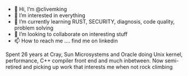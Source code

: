 - 👋 Hi, I’m @clivemking
- 👀 I’m interested in everything
- 🌱 I’m currently learning RUST, SECURITY, diagnosis, code quality, problem solving
- 💞️ I’m looking to collaborate on interesting stuff
- 📫 How to reach me .... find me on linkedin

<!---
clivemking/clivemking is a ✨ special ✨ repository because its `README.md` (this file) appears on your GitHub profile.
You can click the Preview link to take a look at your changes.
--->
Spent 26 years at Cray, Sun Microsystems and Oracle doing Unix kernel, performance, C++ compiler front end and much inbetween.
Now semi-retired and picking up work that interests me when not rock climbing
